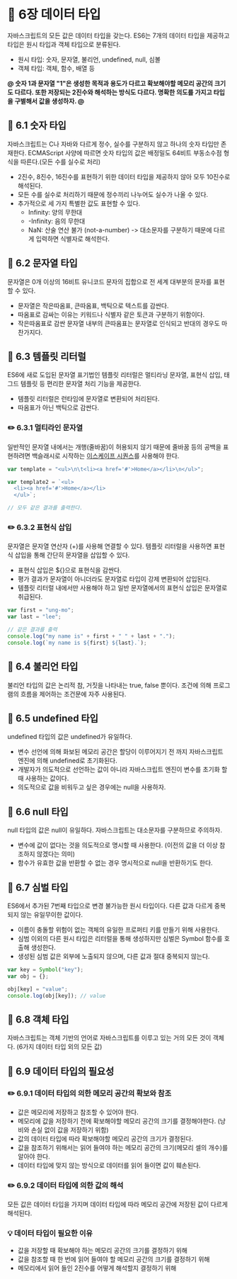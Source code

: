 # 📕 6장 데이터 타입

자바스크립트의 모든 값은 데이터 타입을 갖는다. ES6는 7개의 데이터 타입을 제공하고 타입은 원시 타입과 객체 타입으로 분류된다.

- 원시 타입: 숫자, 문자열, 불리언, undefined, null, 심볼
- 객체 타입: 객체, 함수, 배열 등

**@ 숫자 1과 문자열 "1"은 생성한 목적과 용도가 다르고 확보해야할 메모리 공간의 크기도 다르다. 또한 저장되는 2진수와 해석하는 방식도 다르다. 명확한 의도를 가지고 타입을 구별해서 값을 생성하자. @**

## 📝 6.1 숫자 타입

자바스크립트는 C나 자바와 다르게 정수, 실수를 구분하지 않고 하나의 숫자 타입만 존재한다. ECMAScript 사양에 따르면 숫자 타입의 값은 배정밀도 64비트 부동소수점 형식을 따른다.(모든 수를 실수로 처리)

- 2진수, 8진수, 16진수를 표현하기 위한 데이터 타입을 제공하지 않아 모두 10진수로 해석된다.
- 모든 수를 실수로 처리하기 때문에 정수끼리 나누어도 실수가 나올 수 있다.
- 추가적으로 세 가지 특별한 값도 표현할 수 있다.
  - Infinity: 양의 무한대
  - -Infinity: 음의 무한대
  - NaN: 산술 연산 불가 (not-a-number) -> 대소문자를 구분하기 때문에 다르게 입력하면 식별자로 해석한다.

## 📝 6.2 문자열 타입

문자열은 0개 이상의 16비트 유니코드 문자의 집합으로 전 세계 대부분의 문자를 표현할 수 있다.

- 문자열은 작은따옴표, 큰따옴표, 백틱으로 텍스트를 감싼다.
- 따옴표로 감싸는 이유는 키워드나 식별자 같은 토큰과 구분하기 위함이다.
- 작은따옴표로 감싼 문자열 내부의 큰따옴표는 문자열로 인식되고 반대의 경우도 마찬가지다.

## 📝 6.3 템플릿 리터럴

ES6에 새로 도입된 문자열 표기법인 템플릿 리터럴은 멀티라닝 문자열, 표현식 삽입, 태그드 템플릿 등 편리한 문자열 처리 기능을 제공한다.

- 템플릿 리터럴은 런타임에 문자열로 변환되어 처리된다.
- 따옴표가 아닌 백틱으로 감싼다.

### ✏️ 6.3.1 멀티라인 문자열

일반적인 문자열 내에서는 개행(줄바꿈)이 허용되지 않기 때문에 줄바꿈 등의 공백을 표현하려면 백슬래시로 시작하는 [이스케이프 시퀀스](https://fresh-mint.tistory.com/entry/javaScript-%EB%AC%B8%EC%9E%90%EC%97%B4%EC%9D%98-%EC%9D%B4%EC%8A%A4%EC%BC%80%EC%9D%B4%ED%94%84-%EC%8B%9C%ED%80%80%EC%8A%A4)를 사용해야 한다.

```js
var template = "<ul>\n\t<li><a href='#'>Home</a></li>\n</ul>";

var template2 = `<ul>
  <li><a href='#'>Home</a></li>
  </ul>`;

// 모두 같은 결과를 출력한다.
```

### ✏️ 6.3.2 표현식 삽입

문자열은 문자열 연산자 (+)를 사용해 연결할 수 있다. 템플릿 리터럴을 사용하면 표현식 삽입을 통해 간단히 문자열을 삽입할 수 있다.

- 표현식 삽입은 ${}으로 표현식을 감싼다.
- 평가 결과가 문자열이 아니더라도 문자열로 타입이 강제 변환되어 삽입된다.
- 템플릿 리터럴 내에서만 사용해야 하고 일반 문자열에서의 표현식 삽입은 문자열로 취급된다.

```js
var first = "ung-mo";
var last = "lee";

// 같은 결과를 출력
console.log("my name is" + first + " " + last + ".");
console.log(`my name is ${first} ${last}.`);
```

## 📝 6.4 불리언 타입

불리언 타입의 값은 논리적 참, 거짓을 나타내는 true, false 뿐이다. 조건에 의해 프로그램의 흐름을 제어하는 조건문에 자주 사용된다.

## 📝 6.5 undefined 타입

undefined 타입의 값은 undefined가 유일하다.

- 변수 선언에 의해 화보된 메모리 공간은 할당이 이루어지기 전 까지 자바스크립트 엔진에 의해 undefined로 초기화된다.
- 개발자가 의도적으로 선언하는 값이 아니라 자바스크립트 엔진이 변수를 초기화 할 때 사용하는 값이다.
- 의도적으로 값을 비워두고 싶은 경우에는 null을 사용하자.

## 📝 6.6 null 타입

null 타입의 값은 null이 유일하다. 자바스크립트는 대소문자를 구분하므로 주의하자.

- 변수에 값이 없다는 것을 의도적으로 명시할 때 사용한다. (이전의 값을 더 이상 참조하지 않겠다는 의미)
- 함수가 유효한 값을 반환할 수 없는 경우 명시적으로 null을 반환하기도 한다.

## 📝 6.7 심벌 타입

ES6에서 추가된 7번째 타입으로 변경 불가능한 원시 타입이다. 다른 값과 다르게 중복되지 않는 유일무이한 값이다.

- 이름이 충돌할 위험이 없는 객체의 유일한 프로퍼티 키를 만들기 위해 사용한다.
- 심범 이외의 다른 원시 타입은 리터럴을 통해 생성하지만 심벌은 Symbol 함수를 호출해 생성한다.
- 생성된 심범 값은 외부에 노출되지 않으며, 다른 값과 절대 중복되지 않는다.

```js
var key = Symbol("key");
var obj = {};

obj[key] = "value";
console.log(obj[key]); // value
```

## 📝 6.8 객체 타입

자바스크립트는 객체 기반의 언어로 자바스크립트를 이루고 있는 거의 모든 것이 객체다. (6가지 데이터 타입 외의 모든 값)

## 📝 6.9 데이터 타입의 필요성

### ✏️ 6.9.1 데이터 타입의 의한 메모리 공간의 확보와 참조

- 값은 메모리에 저장하고 참조할 수 있어야 한다.
- 메모리에 값을 저장하기 전에 확보해야할 메모리 공간의 크기를 결정해야한다. (낭비와 손실 없이 값을 저장하기 위함)
- 값의 데이터 타입에 따라 확보해야할 메모리 공간의 크기가 결정된다.
- 값을 참조하기 위해서는 읽어 들여야 하는 메모리 공간의 크기(메모리 셀의 개수)를 알아야 한다.
- 데이터 타입에 맞지 않는 방식으로 데이터를 읽어 들이면 값이 훼손된다.

### ✏️ 6.9.2 데이터 타입에 의한 값의 해석

모든 값은 데이터 타입을 가지며 데이터 타입에 따라 메모리 공간에 저장된 값이 다르게 해석된다.

### 💡 데이터 타입이 필요한 이유

- 값을 저장할 때 확보해야 하는 메모리 공간의 크기를 결정하기 위해
- 값을 참조할 때 한 번에 읽어 들여야 할 메모리 공간의 크기를 결정하기 위해
- 메모리에서 읽어 들인 2진수를 어떻게 해석할지 결정하기 위해
